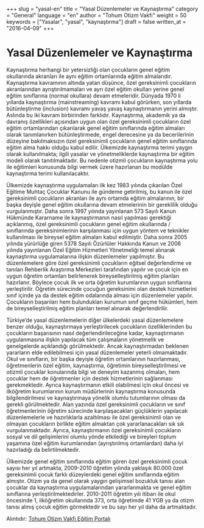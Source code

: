 +++
slug = "yasal-en"
title = "Yasal Düzenlemeler ve Kaynaştırma"
category = "General"
language = "en"
author = "Tohum Otizm Vakfı"
weight = 50
keywords = ["Yasalar", "yasal", "kaynaştırma"]
draft = false
written_at = "2016-04-09"
+++
#  Yasal Düzenlemeler ve Kaynaştırma

Kaynaştırma herhangi bir yetersizliği olan çocukların genel eğitim okullarında akranları ile aynı eğitim ortamlarında eğitim almalarıdır. Kaynaştırma kavramının altında yatan düşünce, özel gereksinimli çocukların akranlarından ayrıştırılmamaları ve ayrı özel eğitim okulları yerine genel eğitim sınıflarına (normal okullara) devam etmeleridir. Dünyada 1970 li yıllarda kaynaştırma (mainstreaming) kavramı kabul görürken, son yıllarda bütünleştirme (inclusion) kavramı yavaş yavaş kaynaştırmanın yerini almıştır. Aslında bu iki kavram birbirinden farklıdır. Kaynaştırma, akademik ya da davranış özellikleri açısından uygun olan özel gereksinimli çocukların özel eğitim ortamlarından çıkarılarak genel eğitim sınıflarında eğitim almaları olarak tanımlanırken bütünleştirmede, engel derecesine ya da becerilerinin düzeyine bakılmaksızın özel gereksinimli çocukların genel eğitim sınıflarında eğitim alma hakkı olduğu kabul edilir. Ülkemizde kaynaştırma terimi yaygın olarak kullanılmakta; ilgili yasalar ve yönetmeliklerde kaynaştırma bir eğitim modeli olarak tanıtılmaktadır. Bu nedenle otizmli çocukların kaynaştırma yolu ile eğitimleri konusunda bilgi vermek üzere hazırlanan bu modülde kaynaştırma terimi kullanılacaktır.

Ülkemizde kaynaştırma uygulamaları ilk kez 1983 yılında çıkarılan Özel Eğitime Muhtaç Çocuklar Kanunu ile gündeme getirilmiş, bu kanun ile özel gereksinimli çocukların akranları ile aynı ortamda eğitim almalarının, bir başka deyişle genel eğitim okullarına devam etmelerinin bir gereklilik olduğu vurgulanmıştır. Daha sonra 1997 yılında yayınlanan 573 Sayılı Kanun Hükmünde Kararname ile kaynaştırmanın nasıl yapılması gerektiği açıklanmış, özel gereksinimli çocukların genel eğitim okullarında / sınıflarında gereksinimlerinin karşılanması için uygun yöntem ve teknikler kullanılması ile bireysel eğitim almaları kabul edilmiştir. Daha sonra 2005 yılında yürürlüğe giren 5378 Sayılı Özürlüler Hakkında Kanun ve 2006 yılında yayınlanan Özel Eğitim Hizmetleri Yönetmeliği temel alınarak kaynaştırma uygulamalarına ilişkin düzenlemeler yapılmıştır. Bu düzenlemelere göre özel gereksinimli çocukların eğitsel değerlendirme ve tanıları Rehberlik Araştırma Merkezleri tarafından yapılır ve çocuk için en uygun öğretim ortamları belirlenerek bireyselleştirilmiş eğitim planları hazırlanır. Böylece çocuk ilk ve orta öğretim kurumlarının uygun sınıflarına yerleştirilir. Öğretim sürecinde çocuğun gereksinimi olan destek hizmetlerini sınıf içinde ya da destek eğitim odalarında alması için düzenlemeler yapılır. Çocukların başarıları hem bulundukları kurumun sınıf geçme hükümleri, hem de bireyselleştirilmiş eğitim planları temel alınarak değerlendirilir.

Türkiye’de yasal düzenlemelerin diğer ülkelerdeki yasal düzenlemelere benzer olduğu, kaynaştırmaya yerleştirilecek çocukların özelliklerinden bu çocukların başarısının nasıl değerlendirileceğine kadar, kaynaştırmanın uygulanmasına ilişkin yapılacak tüm çalışmaların yönetmelik ve genelgelerde açıklandığı görülmektedir. Ancak kaynaştırmadan beklenen yararların elde edilebilmesi için yasal düzenlemeler yeterli olmamaktadır. Okul ve sınıfların, bir başka deyişle öğretim ortamlarının hazırlanması, öğretmenlerin özel eğitim, kaynaştırma, öğretimin bireyselleştirilmesi ve otizmli çocuklar konularında bilgi ve deneyim kazanmış olmaları, hem çocuklar hem de öğretmenler için destek hizmetlerinin sağlanması gerekmektedir. Ayrıca kaynaştırmanın etkili olabilmesi için okul öncesi ve ilköğretim kurumlarının kurum müdürlerinin kaynaştırma konusunda bilgilendirilmesi ve kaynaştırmaya yönelik olumlu tutumlarının olması da gerekli görülmektedir. Alan yazında özel gereksinimli çocukların ve sınıf öğretmenlerinin öğretim sürecinde karşılaşacakları güçlüklerin yapılacak düzenlemelerle ve hazırlıklarla azaltılması ile özel gereksinimli olan ve olmayan çocukların birlikte eğitim almaktan çok yararlanacakları sık sık vurgulanmaktadır. Ayrıca, kaynaştırmanın özel gereksinimli çocukların sosyal ve dil gelişimlerini olumlu yönde etkilediği ve bireyleri toplum yaşamına özel eğitim kurumlarından (ayrıştırılmış ortamlardan) daha iyi hazırladığı da belirtilmektedir.

Ülkemizde genel eğitim sınıflarında eğitim gören özel gereksinimli çocuk sayısı her yıl artmakta, 2009-2010 öğretim yılında yaklaşık 80.000 özel gereksinimli çocuk farklı düzeylerdeki genel eğitim sınıflarında eğitim almıştır. Otizm ya da genel olarak yaygın gelişimsel bozukluk tanısı alan çocuklar da kaynaştırma uygulamalarından yararlanmakta ve genel eğitim sınıflarına yerleştirilmektedirler. 2010-2011 öğretim yılı itibarı ile okul öncesinde 1, ilköğretim okullarında 373, orta öğretimde 41 YGB ya da otizm tanısı almış çocuk eğitim görmektedir ve bu sayı her yıl daha da artmaktadır.

Alıntıdır: [Tohum Otizm Vakfı Eğitim Portalı](http://www.tohumotizmportali.org/icerik/temel-becerileri-kazandirmak/nesneleri-esleme-ve-siniflama/esleme-ve-siniflamanin-onemi)